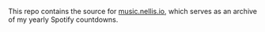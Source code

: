 This repo contains the source for [music.nellis.io](https://music.nellis.io), which serves as an archive of my yearly Spotify countdowns.
